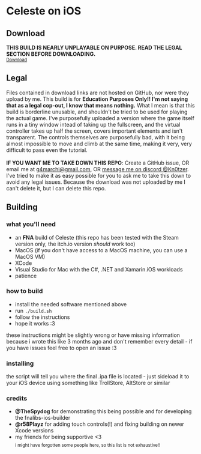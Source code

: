 # Celeste on iOS

## Download
<b>THIS BUILD IS NEARLY UNPLAYABLE ON PURPOSE. READ THE LEGAL SECTION BEFORE DOWNLOADING.</b><br>
<sub><a href="https://buzzheavier.com/fq71ykrors5f">Download</a></sub>

## Legal
Files contained in download links are not hosted on GitHub, nor were they upload by me. This build is for <b>Education Purposes Only!! I'm not saying that as a legal cop-out, I know that means nothing.</b> What I mean is that this build is borderline unusable, and shouldn't be tried to be used for playing the actual game. I've purposefully uploaded a version where the game itself runs in a tiny window intead of taking up the fullscreen, and the virtual controller takes up half the screen, covers important elements and isn't transparent. The controls themselves are purposefully bad, with it being almost impossible to move and climb at the same time, making it very, very difficult to pass even the tutorial.<br><br>
<b>IF YOU WANT ME TO TAKE DOWN THIS REPO</b>: Create a GitHub issue, OR email me at g4marchi@gmail.com, OR <a href="https://discordapp.com/users/506628717125304334">message me on discord @Kn0tzer</a>. I've tried to make it as easy possible for you to ask me to take this down to avoid any legal issues. Because the download was not uploaded by me I can't delete it, but I can delete this repo.

## Building

### what you'll need
- an **FNA** build of Celeste (this repo has been tested with the Steam version only, the itch.io version *should* work too)
- MacOS (if you don't have access to a MacOS machine, you can use a MacOS VM)
- XCode
- Visual Studio for Mac with the C#, .NET and Xamarin.iOS workloads
- patience

### how to build
- install the needed software mentioned above
- run `./build.sh`
- follow the instructions
- hope it works :3

these instructions might be slightly wrong or have missing information because i wrote this like 3 months ago and don't remember every detail - if you have issues feel free to open an issue :3

### installing
the script will tell you where the final .ipa file is located - just sideload it to your iOS device using something like TrollStore, AltStore or similar

### credits
- **@TheSpydog** for demonstrating this being possible and for developing the fnalibs-ios-builder
- **@r58Playz** for adding touch controls(!) and fixing building on newer Xcode versions
- my friends for being supportive <3
<br><sub>i might have forgotten some people here, so this list is not exhaustive!!</sub>
